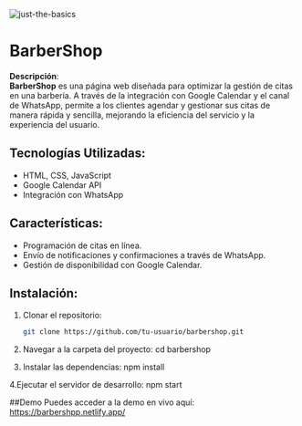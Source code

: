 ![just-the-basics](https://i.pinimg.com/736x/09/60/7a/09607a80427d2cef40414c4d04be923b.jpg)
# BarberShop

**Descripción**:  
**BarberShop** es una página web diseñada para optimizar la gestión de citas en una barbería. A través de la integración con Google Calendar y el canal de WhatsApp, permite a los clientes agendar y gestionar sus citas de manera rápida y sencilla, mejorando la eficiencia del servicio y la experiencia del usuario.

## Tecnologías Utilizadas:
- HTML, CSS, JavaScript
- Google Calendar API
- Integración con WhatsApp

## Características:
- Programación de citas en línea.
- Envío de notificaciones y confirmaciones a través de WhatsApp.
- Gestión de disponibilidad con Google Calendar.

## Instalación:

1. Clonar el repositorio:
   ```bash
   git clone https://github.com/tu-usuario/barbershop.git
2. Navegar a la carpeta del proyecto:
    cd barbershop
   
3. Instalar las dependencias:
   npm install

4.Ejecutar el servidor de desarrollo:
  npm start

##Demo
Puedes acceder a la demo en vivo aquí: https://barbershpp.netlify.app/

